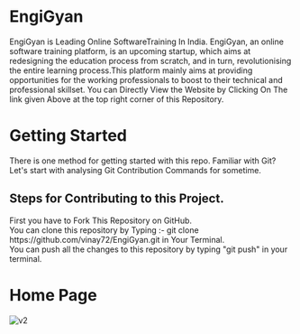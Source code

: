 # EngiGyan
EngiGyan is Leading Online SoftwareTraining In India.
EngiGyan, an online software training platform, is an upcoming startup, which aims at redesigning the education process from scratch, and in turn, revolutionising the entire learning process.This platform mainly aims at providing opportunities for the working professionals to boost to their technical and professional skillset. 
You can Directly View the Website by Clicking On The link given Above at the top right corner of this Repository.
<h1>
Getting Started </h1>

There is one  method for getting started with this repo.
Familiar with Git?
Let's start with analysing Git Contribution Commands for sometime.





<h2>Steps for Contributing to this Project.</h2>
First you have to Fork This Repository on GitHub.<br>
You can clone this repository by Typing :- git clone https://github.com/vinay72/EngiGyan.git in Your Terminal.<br>
You can push all the changes to this repository by typing "git push" in your terminal.

# Home Page

![v2](https://user-images.githubusercontent.com/28500944/58638572-d05e4600-8312-11e9-9e64-5e3c0851c796.png)








